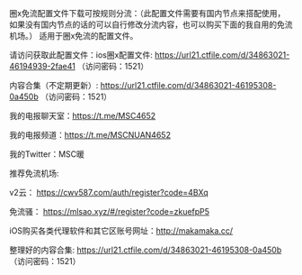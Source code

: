 圈x免流配置文件下载可按规则分流：（此配置文件需要有国内节点来搭配使用，如果没有国内节点的话的可以自行修改分流内容，也可以购买下面的我自用的免流机场。）
适用于圈x免流的配置文件。




请访问获取此配置文件：ios圈x配置文件: https://url21.ctfile.com/d/34863021-46194939-2fae41 （访问密码：1521）












内容合集（不定期更新）: https://url21.ctfile.com/d/34863021-46195308-0a450b （访问密码：1521）


我的电报聊天室：https://t.me/MSC4652 






我的电报频道：https://t.me/MSCNUAN4652






我的Twitter：MSC暖





推荐免流机场:


v2云： https://cwv587.com/auth/register?code=4BXq 



免流骚： https://mlsao.xyz/#/register?code=zkuefpP5



iOS购买各类代理软件和其它区账号网址：http://makamaka.cc/


整理好的内容合集: https://url21.ctfile.com/d/34863021-46195308-0a450b （访问密码：1521）


